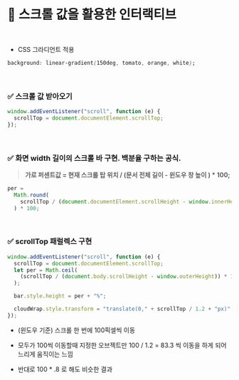 # 📌 스크롤 값을 활용한 인터랙티브

<br>

- CSS 그라디언트 적용

```css
background: linear-gradient(150deg, tomato, orange, white);
```

<br>

### ✅ 스크롤 값 받아오기

```javascript
window.addEventListener("scroll", function (e) {
  scrollTop = document.documentElement.scrollTop;
});
```

<br>

### ✅ 화면 width 길이의 스크롤 바 구현. 백분율 구하는 공식.

> **가로 퍼센트값 = 현재 스크롤 탑 위치 / (문서 전체 길이 - 윈도우 창 높이 ) \* 100;**

```javascript
per =
  Math.round(
    scrollTop / (document.documentElement.scrollHeight - window.innerHeight)
  ) * 100;
```

<br>

### ✅ scrollTop 패럴렉스 구현

```javascript
window.addEventListener("scroll", function (e) {
  scrollTop = document.documentElement.scrollTop;
  let per = Math.ceil(
    (scrollTop / (document.body.scrollHeight - window.outerHeight)) * 100
  );

  bar.style.height = per + "%";

  cloudWrap.style.transform = "translate(0," + scrollTop / 1.2 + "px)";
});
```

- (윈도우 기준) 스크롤 한 번에 100픽셀씩 이동

- 모두가 100씩 이동할때 지정한 오브젝트만 100 / 1.2 = 83.3 씩 이동을 하게 되어 느리게 움직이는 느낌

- 반대로 100 \* .8 로 해도 비슷한 결과
